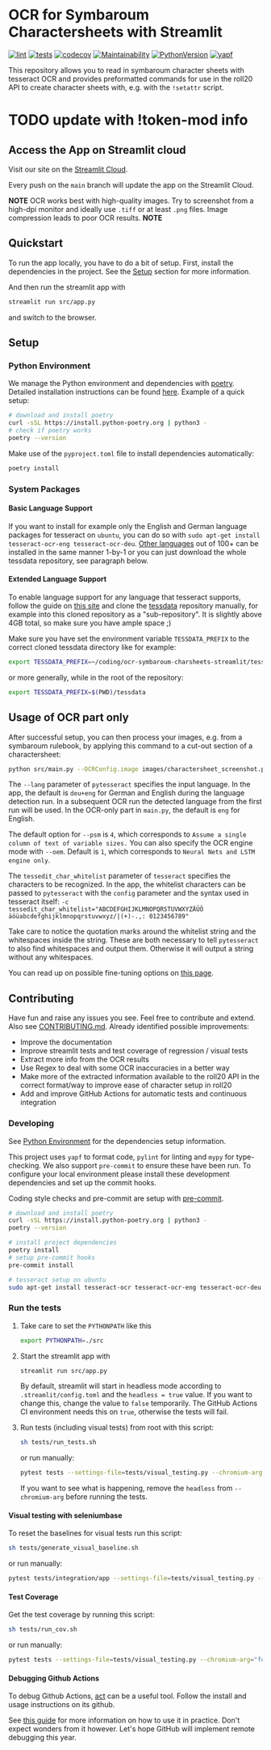 # OCR for Symbaroum Charactersheets with Streamlit

[![lint](https://github.com/svenstehle/ocr-symbaroum-charsheets-streamlit/actions/workflows/lint.yml/badge.svg)](https://github.com/svenstehle/ocr-symbaroum-charsheets-streamlit/actions/workflows/lint.yml)
[![tests](https://github.com/svenstehle/ocr-symbaroum-charsheets-streamlit/actions/workflows/linting_and_tests.yml/badge.svg)](https://github.com/svenstehle/ocr-symbaroum-charsheets-streamlit/actions/workflows/linting_and_tests.yml)
[![codecov](https://codecov.io/gh/svenstehle/ocr-symbaroum-charsheets-streamlit/branch/main/graph/badge.svg?token=AK24E5TVTI)](https://codecov.io/gh/svenstehle/ocr-symbaroum-charsheets-streamlit)
[![Maintainability](https://api.codeclimate.com/v1/badges/8ecf59f184dc9c87564d/maintainability)](https://codeclimate.com/github/svenstehle/ocr-symbaroum-charsheets-streamlit/maintainability)
[![PythonVersion](https://img.shields.io/badge/python-3.8%20%7C%203.9%20-blue)](https://github.com/svenstehle/ocr-symbaroum-charsheets-streamlit)
[![yapf](https://img.shields.io/badge/code%20style-YAPF-lightgrey)](https://github.com/google/yapf)

This repository allows you to read in symbaroum character sheets with tesseract OCR and provides preformatted commands for use in the roll20 API to create character sheets with, e.g. with the `!setattr` script.

# TODO update with !token-mod info

## Access the App on Streamlit cloud

Visit our site on the [Streamlit Cloud](https://share.streamlit.io/svenstehle/ocr-symbaroum-charsheets-streamlit/main/src/app.py).

Every push on the `main` branch will update the app on the Streamlit Cloud.

**NOTE** OCR works best with high-quality images. Try to screenshot from a high-dpi monitor and ideally use `.tiff` or at least `.png` files. Image compression leads to poor OCR results. **NOTE**

## Quickstart

To run the app locally, you have to do a bit of setup.
First, install the dependencies in the project. See the [Setup](#setup) section for more information.

And then run the streamlit app with

```bash
streamlit run src/app.py
```

and switch to the browser.

## Setup

### Python Environment

We manage the Python environment and dependencies with [poetry](https://python-poetry.org/docs/basic-usage/). Detailed installation instructions can be found [here](https://python-poetry.org/docs/master/#installing-with-the-official-installer). Example of a quick setup:

```bash
# download and install poetry
curl -sSL https://install.python-poetry.org | python3 -
# check if poetry works
poetry --version
```

Make use of the `pyproject.toml` file to install dependencies automatically:

```bash
poetry install
```

### System Packages

#### Basic Language Support

If you want to install for example only the English and German language packages for tesseract on `ubuntu`, you can do so with `sudo apt-get install tesseract-ocr-eng tesseract-ocr-deu`. [Other languages](https://tesseract-ocr.github.io/tessdoc/Data-Files-in-different-versions.html) out of 100+ can be installed in the same manner 1-by-1 or you can just download the whole tessdata repository, see paragraph below.

#### Extended Language Support

To enable language support for any language that tesseract supports, follow the guide on [this site](https://pyimagesearch.com/2020/08/03/tesseract-ocr-for-non-english-languages/) and clone the [tessdata](https://github.com/tesseract-ocr/tessdata) repository manually, for example into this cloned repository as a "sub-repository". It is slightly above 4GB total, so make sure you have ample space ;)

Make sure you have set the environment variable `TESSDATA_PREFIX` to the correct cloned tessdata directory like for example:

```bash
export TESSDATA_PREFIX=~/coding/ocr-symbaroum-charsheets-streamlit/tessdata
```

or more generally, while in the root of the repository:

```bash
export TESSDATA_PREFIX=$(PWD)/tessdata
```

## Usage of OCR part only

After successful setup, you can then process your images, e.g. from a symbaroum rulebook, by applying this command to a cut-out section of a charactersheet:

```bash
python src/main.py --OCRConfig.image images/charactersheet_screenshot.png
```

The `--lang` parameter of `pytesseract` specifies the input language. In the app, the default is `deu+eng` for German and English during the language detection run. In a subsequent OCR run the detected language from the first run will be used. In the OCR-only part in `main.py`, the default is `eng` for English.

The default option for `--psm` is `4`, which corresponds to `Assume a single column of text of variable sizes.`
You can also specify the OCR engine mode with `--oem`. Default is `1`, which corresponds to `Neural Nets and LSTM engine only`.

The `tessedit_char_whitelist` parameter of `tesseract` specifies the characters to be recognized. In the app, the whitelist characters can be passed to `pytesseract` with the `config` parameter and the syntax used in tesseract itself: `-c tessedit_char_whitelist="ABCDEFGHIJKLMNOPQRSTUVWXYZÄÜÖ   äöüabcdefghijklmnopqrstuvwxyz/|(+)-.,: 0123456789"`

Take care to notice the quotation marks around the whitelist string and the whitespaces inside the string. These are both necessary to tell `pytesseract` to also find whitespaces and output them. Otherwise it will output a string without any whitespaces.

You can read up on possible fine-tuning options on [this page](https://ai-facets.org/tesseract-ocr-best-practices/).

## Contributing

Have fun and raise any issues you see. Feel free to contribute and extend. Also see [CONTRIBUTING.md](https://github.com/svenstehle/ocr-symbaroum-charsheets-streamlit/blob/main/CONTRIBUTING.md).
Already identified possible improvements:

- Improve the documentation
- Improve streamlit tests and test coverage of regression / visual tests
- Extract more info from the OCR results
- Use Regex to deal with some OCR inaccuracies in a better way
- Make more of the extracted information available to the roll20 API in the correct format/way to improve ease of character setup in roll20
- Add and improve GitHub Actions for automatic tests and continuous integration

### Developing

See [Python Environment](#python-environment) for the dependencies setup information.

This project uses `yapf` to format code, `pylint` for linting and `mypy` for type-checking. We also support `pre-commit` to ensure these have been run. To configure your local environment please install these development dependencies and set up the commit hooks.

Coding style checks and pre-commit are setup with [pre-commit](https://pre-commit.com/).

```bash
# download and install poetry
curl -sSL https://install.python-poetry.org | python3 -
poetry --version
```

```bash
# install project dependencies
poetry install
# setup pre-commit hooks
pre-commit install
```

```bash
# tesseract setup on ubuntu
sudo apt-get install tesseract-ocr tesseract-ocr-eng tesseract-ocr-deu
```

### Run the tests

1. Take care to set the `PYTHONPATH` like this

    ```bash
    export PYTHONPATH=./src
    ```

2. Start the streamlit app with

    ```bash
    streamlit run src/app.py
    ```

    By default, streamlit will start in headless mode according to `.streamlit/config.toml` and the `headless = true` value. If you want to change this, change the value to `false` temporarily. The GitHub Actions CI environment needs this on `true`, otherwise the tests will fail.

3. Run tests (including visual tests) from root with this script:

    ```bash
    sh tests/run_tests.sh
    ```

    or run manually:

    ```bash
    pytest tests --settings-file=tests/visual_testing.py --chromium-arg="force-device-scale-factor=1,headless"
    ```

    If you want to see what is happening, remove the `headless` from `--chromium-arg` before running the tests.

#### Visual testing with seleniumbase

To reset the baselines for visual tests run this script:

```bash
sh tests/generate_visual_baseline.sh
```

or run manually:

```bash
pytest tests/integration/app --settings-file=tests/visual_testing.py --chromium-arg="force-device-scale-factor=1,headless" --visual_baseline
```

#### Test Coverage

Get the test coverage by running this script:

```bash
sh tests/run_cov.sh
```

or run manually:

```bash
pytest tests --settings-file=tests/visual_testing.py --chromium-arg="force-device-scale-factor=1,headless" --cov-report term-missing --cov
```

#### Debugging Github Actions

To debug Github Actions, [act](https://github.com/nektos/act) can be a useful tool. Follow the install and usage instructions on its github.

See [this guide](https://mauricius.dev/run-and-debug-github-actions-locally/) for more information on how to use it in practice. Don't expect wonders from it however. Let's hope GitHub will implement remote debugging this year.
